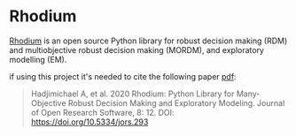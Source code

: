 # Rhodium
[Rhodium](https://pypi.org/project/Rhodium/) is an open source Python library for robust decision making (RDM) and multiobjective robust decision making (MORDM), and exploratory modelling (EM).

if using this project it's needed to cite the following paper [pdf](https://par.nsf.gov/servlets/purl/10314245 "Rhodium: Python Library for Many-Objective Robust 
Decision Making and Exploratory Modeling"):

> Hadjimichael A, et al. 2020 Rhodium: Python Library for Many-Objective Robust Decision Making and Exploratory Modeling. Journal of Open Research Software, 8: 12. DOI: https://doi.org/10.5334/jors.293

